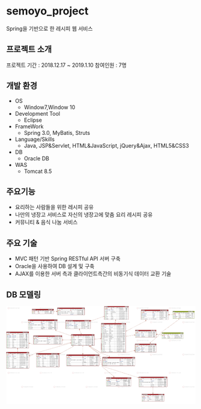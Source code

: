 # semoyo_project
Spring을 기반으로 한 레시피 웹 서비스

## 프로젝트 소개
프로젝트 기간 : 2018.12.17 ~ 2019.1.10
참여인원 : 7명

## 개발 환경
- OS
  - Window7,Window 10
- Development Tool
  - Eclipse
- FrameWork
  - Spring 3.0, MyBatis, Struts
- Language/Skills
  - Java, JSP&Servlet, HTML&JavaScript, jQuery&Ajax, HTML5&CSS3
- DB
  - Oracle DB
- WAS
  - Tomcat 8.5
  
## 주요기능
- 요리하는 사람들을 위한 레시피 공유
- 나만의 냉장고 서비스로 자신의 냉장고에 맞춤 요리 레시피 공유
- 커뮤니티 & 음식 나눔 서비스

## 주요 기술
- MVC 패턴 기반 Spring  RESTful API 서버 구축
- Oracle을 사용하여 DB 설계 및 구축
- AJAX를 이용한 서버 측과 클라이언트측간의 비동기식 데이터 교환 기술

## DB 모델링
![텍스트](/WebContent/img/db.PNG)
